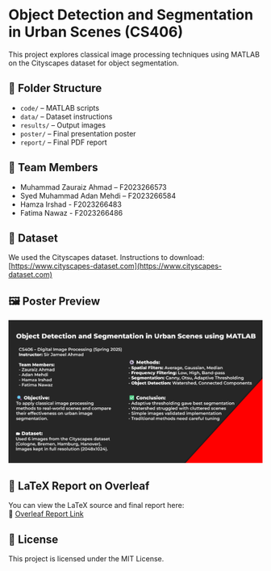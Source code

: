 # Object Detection and Segmentation in Urban Scenes (CS406)

This project explores classical image processing techniques using MATLAB on the Cityscapes dataset for object segmentation.

## 🔧 Folder Structure
- `code/` – MATLAB scripts
- `data/` – Dataset instructions
- `results/` – Output images
- `poster/` – Final presentation poster
- `report/` – Final PDF report

## 👥 Team Members
- Muhammad Zauraiz Ahmad – F2023266573
- Syed Muhammad Adan Mehdi – F2023266584
- Hamza Irshad - F2023266483
- Fatima Nawaz - F2023266486

## 📂 Dataset
We used the Cityscapes dataset. Instructions to download: [https://www.cityscapes-dataset.com](https://www.cityscapes-dataset.com)

## 🖼 Poster Preview

![Poster](poster/Project_Poster.png)

## 📄 LaTeX Report on Overleaf

You can view the LaTeX source and final report here:  
🔗 [Overleaf Report Link](https://www.overleaf.com/read/bnfdgfptgtgj#232bb5)


## 📜 License
This project is licensed under the MIT License.
